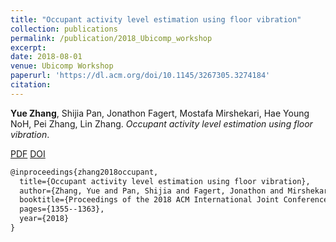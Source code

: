 ```yaml
---
title: "Occupant activity level estimation using floor vibration"
collection: publications
permalink: /publication/2018_Ubicomp_workshop
excerpt: 
date: 2018-08-01
venue: Ubicomp Workshop
paperurl: 'https://dl.acm.org/doi/10.1145/3267305.3274184'
citation: 
---
```

**Yue Zhang**, Shijia Pan, Jonathon Fagert, Mostafa Mirshekari, Hae Young NoH, Pei Zhang, Lin Zhang. *Occupant activity level estimation using floor vibration*.

[PDF](http://yzthu.github.io/files/2018_Ubicomp_workshop.pdf) [DOI](https://doi.org/10.1145/3267305.3274184)

```markdown
@inproceedings{zhang2018occupant,
  title={Occupant activity level estimation using floor vibration},
  author={Zhang, Yue and Pan, Shijia and Fagert, Jonathon and Mirshekari, Mostafa and Noh, Hae Young and Zhang, Pei and Zhang, Lin},
  booktitle={Proceedings of the 2018 ACM International Joint Conference and 2018 International Symposium on Pervasive and Ubiquitous Computing and Wearable Computers},
  pages={1355--1363},
  year={2018}
}
```